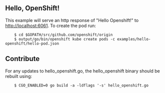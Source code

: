 Hello, OpenShift!
-----------------

This example will serve an http response of "Hello Openshift!" to [http://localhost:6061](http://localhost:6061).  To create the pod run:

        $ cd $GOPATH/src/github.com/openshift/origin
        $ output/go/bin/openshift kube create pods -c examples/hello-openshift/hello-pod.json

Contribute
----------

For any updates to hello_openshift.go, the hello_openshift binary should be rebuilt using:

        $ CGO_ENABLED=0 go build -a -ldflags '-s' hello_openshift.go
